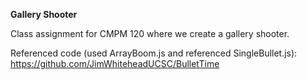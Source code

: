 **Gallery Shooter**

Class assignment for CMPM 120 where we create a gallery shooter.

Referenced code (used ArrayBoom.js and referenced SingleBullet.js): https://github.com/JimWhiteheadUCSC/BulletTime